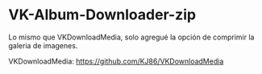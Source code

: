 # VK-Album-Downloader-zip
Lo mismo que VKDownloadMedia, solo agregué la opción de comprimir la galeria de imagenes.

VKDownloadMedia: https://github.com/KJ86/VKDownloadMedia

